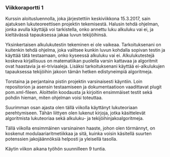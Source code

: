 ### Viikkoraportti 1

Kurssin aloitusluennolla, joka järjestettiin keskiviikkona 15.3.2017, sain ajatuksen lukuteoreettisen projektin tekemisestä. Halusin tehdä ohjelman, jonka avulla käyttäjä voi tarkistella, onko annettu luku alkuluku vai ei, ja kieltävässä tapauksessa jakaa luvun tekijöihinsä.

Yksinkertaisen alkulukutestin tekeminen ei ole vaikeaa. Tarkoituksenani on kuitenkin tehdä ohjelma, joka valitsee kunkin luvun kohdalla sopivan testin ja käyttää tätä testaamaan, onko kyseessä alkuluku vai ei. Alkulukutestejä koskeva kirjallisuus on matematiikan puolella varsin kattavaa ja algoritmit ovat haastavia ja ei-triviaaleja. Lisäksi tarkoituksenani käyttää ei-alkulukujen tapauksessa tekijöihin jakoon tämän hetken edistyneimpiä algoritmeja.

Torstaina ja perjantaina pistin projektin varsinaisesti käyntiin. Loin repositorion ja asensin testaamiseen ja dokumentaatioon vaadittavat plugit pom.xml-fileen. Aloittelin koodausta ja kirjoitin ensimmäiset testit sekä pohdin hieman, miten ohjelman voisi toteuttaa.

Suurimman osan ajasta olen tällä viikolla käyttänyt lukuteoriaan perehtymiseen. Tähän liittyen olen lukenut kirjoja, jotka käsittelevät algoritmista lukuteoriaa sekä alkuluku- ja tekijöihinjakoalgoritmeja.

Tällä viikolla ensimmäinen varsinainen haaste, johon olen törmännyt, on koskenut modulaariaritmetiikkaa ja sitä, kuinka voisin käsitellä suurten potenssien jakojäännöksiä helposti ja yleisellä tasolla.

Käytin viikon aikana työhön suunnilleen 9 tuntia.
